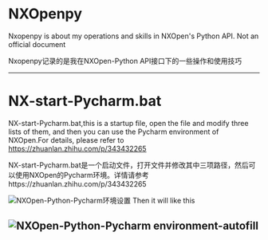 # NXOpenpy
Nxopenpy is about my operations and skills in NXOpen's Python API. Not an official document

Nxopenpy记录的是我在NXOpen-Python API接口下的一些操作和使用技巧

--------------------------------------------------------------------------------------------------
# NX-start-Pycharm.bat

NX-start-Pycharm.bat,this is a startup file, open the file and modify three lists of them, and then you can use the Pycharm environment of NXOpen.For details, please refer to https://zhuanlan.zhihu.com/p/343432265

NX-start-Pycharm.bat是一个启动文件，打开文件并修改其中三项路径，然后可以使用NXOpen的Pycharm环境。详情请参考https://zhuanlan.zhihu.com/p/343432265

![NXOpen-Python-Pycharm环境设置](https://pic1.zhimg.com/v2-73577d0e8037f36b00f7327068e851e0_r.jpg)
Then it will like this

![NXOpen-Python-Pycharm environment-autofill](https://pic1.zhimg.com/80/v2-1dcf0a3c7e3a1b8d4f9e065927e505d8_720w.jpg)
--------------------------------------------------------------------------------------------------
